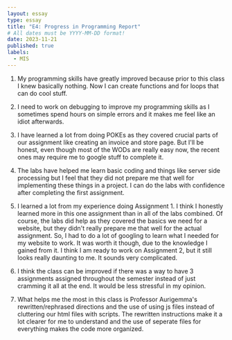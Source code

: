 ```yaml
---
layout: essay
type: essay
title: "E4: Progress in Programming Report"
# All dates must be YYYY-MM-DD format!
date: 2023-11-21
published: true
labels:
  - MIS
---
```


1. My programming skills have greatly improved because prior to this class I knew basically nothing. Now I can create functions and for loops that can do cool stuff.

2. I need to work on debugging to improve my programming skills as I sometimes spend hours on simple errors and it makes me feel like an idiot afterwards.

3. I have learned a lot from doing POKEs as they covered crucial parts of our assignment like creating an invoice and store page. But I'll be honest, even though most of the WODs are really easy now, the recent ones may require me to google stuff to complete it.

4. The labs have helped me learn basic coding and things like server side processing but I feel that they did not prepare me that well for implementing these things in a project. I can do the labs with confidence after completing the first assignment.

5. I learned a lot from my experience doing Assignment 1. I think I honestly learned more in this one assignment than in all of the labs combined. Of course, the labs did help as they covered the basics we need for a website,
but they didn't really prepare me that well for the actual assignment. So, I had to do a lot of googling to learn what I needed for my website to work. It was worth it though, due to the knowledge I gained from it.
I think I am ready to work on Assignment 2, but it still looks really daunting to me. It sounds very complicated.

6. I think the class can be improved if there was a way to have 3 assignments assigned throughout the semester instead of just cramming it all at the end. It would be less stressful in my opinion. 

7. What helps me the most in this class is Professor Aurigemma's rewritten/rephrased directions and the use of using js files instead of cluttering our html files with scripts. The rewritten instructions make it a lot clearer
for me to understand and the use of seperate files for everything makes the code more organized.
